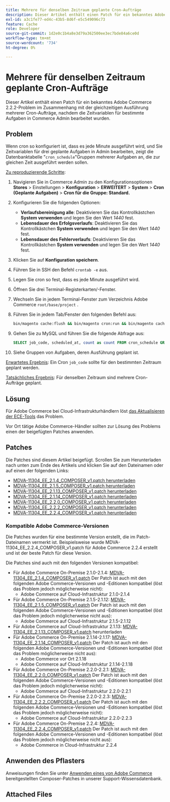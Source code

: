```yaml
---
title: Mehrere für denselben Zeitraum geplante Cron-Aufträge
description: Dieser Artikel enthält einen Patch für ein bekanntes Adobe Commerce 2.2.2-Problem im Zusammenhang mit der gleichzeitigen Ausführung mehrerer Cron-Aufträge, nachdem die Zeitvariablen für bestimmte Aufgaben in Commerce Admin bearbeitet wurden.
exl-id: a3c1fe77-ed4c-43b5-8d6f-e5c549096c73
feature: Cache
role: Developer
source-git-commit: 1d2e0c1b4a8e3d79a362500ee3ec7bde84a6ce0d
workflow-type: tm+mt
source-wordcount: '734'
ht-degree: 0%

---
```


# Mehrere für denselben Zeitraum geplante Cron-Aufträge

Dieser Artikel enthält einen Patch für ein bekanntes Adobe Commerce 2.2.2-Problem im Zusammenhang mit der gleichzeitigen Ausführung mehrerer Cron-Aufträge, nachdem die Zeitvariablen für bestimmte Aufgaben in Commerce Admin bearbeitet wurden.

## Problem

Wenn cron so konfiguriert ist, dass es jede Minute ausgeführt wird, und Sie Zeitvariablen für drei geplante Aufgaben in Admin bearbeiten, zeigt die Datenbanktabelle &quot;`cron_schedule`&quot;Gruppen mehrerer Aufgaben an, die zur gleichen Zeit ausgeführt werden sollen.

<u>Zu reproduzierende Schritte</u>:

1. Navigieren Sie in Commerce Admin zu den Konfigurationsoptionen **Stores** > Einstellungen > **Konfiguration** > **ERWEITERT** > **System** > **Cron (Geplante Aufgaben)** > **Cron für die Gruppe: Standard.**
1. Konfigurieren Sie die folgenden Optionen:
   * **Verlaufsbereinigung alle**: Deaktivieren Sie das Kontrollkästchen **System verwenden** und legen Sie den Wert *1440* fest.
   * **Lebensdauer des Erfolgsverlaufs**: Deaktivieren Sie das Kontrollkästchen **System verwenden** und legen Sie den Wert *1440* fest.
   * **Lebensdauer des Fehlerverlaufs**: Deaktivieren Sie das Kontrollkästchen **System verwenden** und legen Sie den Wert *1440* fest.

1. Klicken Sie auf **Konfiguration speichern**.
1. Führen Sie in SSH den Befehl `crontab -e` aus.
1. Legen Sie cron so fest, dass es jede Minute ausgeführt wird.
1. Öffnen Sie drei Terminal-Registerkarten/-Fenster.
1. Wechseln Sie in jedem Terminal-Fenster zum Verzeichnis Adobe Commerce `root/base/project` .
1. Führen Sie in jedem Tab/Fenster den folgenden Befehl aus:

   ```bash
   bin/magento cache:flush && bin/magento cron:run && bin/magento cache:flush && bin/magento cron:run
   ```

1. Gehen Sie zu MySQL und führen Sie die folgende Abfrage aus:

   ```sql
   SELECT job_code, scheduled_at, count as count FROM cron_schedule GROUP BY job_code, scheduled_at HAVING count > 1 ORDER BY scheduled_at;
   ```

1. Siehe Gruppen von Aufgaben, deren Ausführung geplant ist.

<u>Erwartetes Ergebnis</u>: Ein Cron `job_code` sollte für den bestimmten Zeitraum geplant werden.

<u>Tatsächliches Ergebnis</u>: Für denselben Zeitraum sind mehrere Cron-Aufträge geplant.

## Lösung

Für Adobe Commerce bei Cloud-Infrastrukturhändlern löst [das Aktualisieren der ECE-Tools](https://experienceleague.adobe.com/docs/commerce-cloud-service/user-guide/dev-tools/ece-tools/update-package.html) das Problem.

Vor Ort tätige Adobe Commerce-Händler sollten zur Lösung des Problems einen der beigefügten Patches anwenden.

## Patches

Die Patches sind diesem Artikel beigefügt. Scrollen Sie zum Herunterladen nach unten zum Ende des Artikels und klicken Sie auf den Dateinamen oder auf einen der folgenden Links:

* [MDVA-11304\_EE\_2.1.4\_COMPOSER\_v1.patch herunterladen](assets/MDVA-11304_EE_2.1.4_COMPOSER_v1.patch.zip)
* [MDVA-11304\_EE\_2.1.5\_COMPOSER\_v1.patch herunterladen](assets/MDVA-11304_EE_2.1.5_COMPOSER_v1.patch.zip)
* [MDVA-11304\_EE\_2.1.13\_COMPOSER\_v1.patch herunterladen](assets/MDVA-11304_EE_2.1.13_COMPOSER_v1.patch.zip)
* [MDVA-11304\_EE\_2.1.14\_COMPOSER\_v1.patch herunterladen](assets/MDVA-11304_EE_2.1.14_COMPOSER_v1.patch.zip)
* [MDVA-11304\_EE\_2.2.0\_COMPOSER\_v1.patch herunterladen](assets/MDVA-11304_EE_2.2.0_COMPOSER_v1.patch.zip)
* [MDVA-11304\_EE\_2.2.2\_COMPOSER\_v1.patch herunterladen](assets/MDVA-11304_EE_2.2.2_COMPOSER_v1.patch.zip)
* [MDVA-11304\_EE\_2.2.4\_COMPOSER\_v1.patch herunterladen](assets/MDVA-11304_EE_2.2.4_COMPOSER_v1.patch.zip)

### Kompatible Adobe Commerce-Versionen

Die Patches wurden für eine bestimmte Version erstellt, die im Patch-Dateinamen vermerkt ist. Beispielsweise wurde MDVA-11304\_EE\_2.2.4\_COMPOSER\_v1.patch für Adobe Commerce 2.2.4 erstellt und ist der beste Patch für diese Version.

Die Patches sind auch mit den folgenden Versionen kompatibel:

* Für Adobe Commerce On-Premise 2.1.0-2.1.4: [MDVA-11304\_EE\_2.1.4\_COMPOSER\_v1.patch](assets/MDVA-11304_EE_2.1.4_COMPOSER_v1.patch.zip) Der Patch ist auch mit den folgenden Adobe Commerce-Versionen und -Editionen kompatibel (löst das Problem jedoch möglicherweise nicht):
   * Adobe Commerce auf Cloud-Infrastruktur 2.1.0-2.1.4
* Für Adobe Commerce On-Premise 2.1.5-2.1.12: [MDVA-11304\_EE\_2.1.5\_COMPOSER\_v1.patch](assets/MDVA-11304_EE_2.1.5_COMPOSER_v1.patch.zip) Der Patch ist auch mit den folgenden Adobe Commerce-Versionen und -Editionen kompatibel (löst das Problem jedoch möglicherweise nicht aus):
   * Adobe Commerce auf Cloud-Infrastruktur 2.1.5-2.1.12
* Für Adobe Commerce auf Cloud-Infrastruktur 2.1.13: [MDVA-11304\_EE\_2.1.13\_COMPOSER\_v1.patch](assets/MDVA-11304_EE_2.1.13_COMPOSER_v1.patch.zip) herunterladen
* Für Adobe Commerce On-Premise 2.1.14-2.1.17: [MDVA-11304\_EE\_2.1.14\_COMPOSER\_v1.patch](assets/MDVA-11304_EE_2.1.14_COMPOSER_v1.patch.zip) Der Patch ist auch mit den folgenden Adobe Commerce-Versionen und -Editionen kompatibel (löst das Problem möglicherweise nicht aus):
   * Adobe Commerce vor Ort 2.1.18
   * Adobe Commerce auf Cloud-Infrastruktur 2.1.14-2.1.18
* Für Adobe Commerce On-Premise 2.2.0-2.2.1: [MDVA-11304\_EE\_2.2.0\_COMPOSER\_v1.patch](assets/MDVA-11304_EE_2.2.0_COMPOSER_v1.patch.zip) Der Patch ist auch mit den folgenden Adobe Commerce-Versionen und -Editionen kompatibel (löst das Problem jedoch möglicherweise nicht):
   * Adobe Commerce auf Cloud-Infrastruktur 2.2.0-2.2.1
* Für Adobe Commerce On-Premise 2.2.0-2.2.3: [MDVA-11304\_EE\_2.2.2\_COMPOSER\_v1.patch](assets/MDVA-11304_EE_2.2.2_COMPOSER_v1.patch.zip) Der Patch ist auch mit den folgenden Adobe Commerce-Versionen und -Editionen kompatibel (löst das Problem jedoch möglicherweise nicht):
   * Adobe Commerce auf Cloud-Infrastruktur 2.2.0-2.2.3
* Für Adobe Commerce On-Premise 2.2.4: [MDVA-11304\_EE\_2.2.4\_COMPOSER\_v1.patch](assets/MDVA-11304_EE_2.2.4_COMPOSER_v1.patch.zip) Der Patch ist auch mit den folgenden Adobe Commerce-Versionen und -Editionen kompatibel (löst das Problem jedoch möglicherweise nicht aus):
   * Adobe Commerce in Cloud-Infrastruktur 2.2.4

## Anwenden des Pflasters

Anweisungen finden Sie unter [Anwenden eines von Adobe Commerce](/help/how-to/general/how-to-apply-a-composer-patch-provided-by-magento.md) bereitgestellten Composer-Patches in unserer Support-Wissensdatenbank.

## Attached Files
